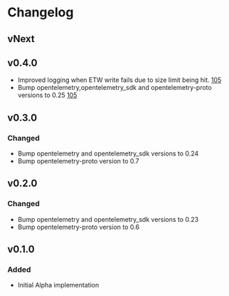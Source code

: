 # Changelog

## vNext

## v0.4.0

- Improved logging when ETW write fails due to size limit being hit.
    [105](https://github.com/open-telemetry/opentelemetry-rust-contrib/pull/105)
- Bump opentelemetry,opentelemetry_sdk and opentelemetry-proto versions to 0.25
    [105](https://github.com/open-telemetry/opentelemetry-rust-contrib/pull/105)

## v0.3.0

### Changed

 - Bump opentelemetry and opentelemetry_sdk versions to 0.24
 - Bump opentelemetry-proto version to 0.7

## v0.2.0
### Changed

 - Bump opentelemetry and opentelemetry_sdk versions to 0.23
 - Bump opentelemetry-proto version to 0.6

## v0.1.0

### Added

- Initial Alpha implementation
